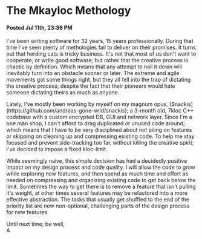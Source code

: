 # The Mkayloc Methology
#### Posted Jul 11th, 23:36 PM

<p>
I've been writing software for 32 years, 15 years professionally. During that time I've seen plenty of methologies fail to deliver on their promises. It turns out that herding cats is tricky business. It's not that most of us don't want to cooperate, or write good software; but rather that the creative process is chaotic by definition. Which means that any attempt to nail it down will inevitably turn into an obstacle sooner or later. The extreme and agile movements got some things right, but they all fell into the trap of dictating the creative process; despite the fact that their pioneers would hate someone dictating theirs as much as anyone.
</p>

<p>
Lately, I've mostly been working by myself on my magnum opus, [Snackis](https://github.com/andreas-gone-wild/snackis); a 3-month old, 7kloc C++ codebase with a custom encrypted DB, GUI and network layer. Since I'm a one man shop, I can't afford to drag duplicated or unused code around; which means that I have to be very disciplined about not piling on features or skipping on cleaning up and compressing existing code. To help me stay focused and prevent side-tracking too far, without killing the creative spirit; I've decided to impose a fixed kloc-limit.
</p>

<p>
While seemingly naive, this simple decision has had a decidedly positive impact on my design process and code quality. I will allow the code to grow while exploring new features, and then spend as much time and effort as needed on compressing and organizing existing code to get back below the limit. Sometimes the way to get there is to remove a feature that isn't pulling it's weight, at other times several features may be refactored into a more effective abstraction. The tasks that usually get shuffled to the end of the priority list are now non-optional, challenging parts of the design process for new features.
</p>

Until next time; be well,<br/>
A